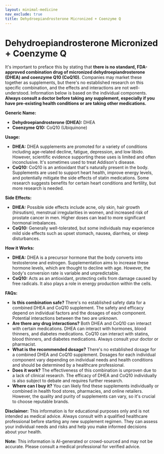 ```yaml
---
layout: minimal-medicine
nav_exclude: true
title: Dehydroepiandrosterone Micronized + Coenzyme Q
---
```


# Dehydroepiandrosterone Micronized + Coenzyme Q

It's important to preface this by stating that **there is no standard, FDA-approved combination drug of micronized dehydroepiandrosterone (DHEA) and coenzyme Q10 (CoQ10).**  Companies may market these together as supplements, but there's no established research on this specific combination, and the effects and interactions are not well-understood. Information below is based on the individual components.  **Always consult a doctor before taking any supplement, especially if you have pre-existing health conditions or are taking other medications.**

**Generic Name:**

* **Dehydroepiandrosterone (DHEA):**  DHEA
* **Coenzyme Q10:** CoQ10 (Ubiquinone)


**Usage:**

* **DHEA:**  DHEA supplements are promoted for a variety of conditions including age-related decline, fatigue, depression, and low libido.  However, scientific evidence supporting these uses is limited and often inconclusive.  It's sometimes used to treat Addison's disease.
* **CoQ10:** CoQ10 is an antioxidant that's naturally present in the body.  Supplements are used to support heart health, improve energy levels, and potentially mitigate the side effects of statin medications.  Some research suggests benefits for certain heart conditions and fertility, but more research is needed.

**Side Effects:**

* **DHEA:** Possible side effects include acne, oily skin, hair growth (hirsutism), menstrual irregularities in women, and increased risk of prostate cancer in men.  Higher doses can lead to more significant hormonal imbalances.
* **CoQ10:** Generally well-tolerated, but some individuals may experience mild side effects such as upset stomach, nausea, diarrhea, or sleep disturbances.

**How it Works:**

* **DHEA:** DHEA is a precursor hormone that the body converts into testosterone and estrogen.  Supplementation aims to increase these hormone levels, which are thought to decline with age.  However, the body's conversion rate is variable and unpredictable.
* **CoQ10:**  Acts as an antioxidant, protecting cells from damage caused by free radicals.  It also plays a role in energy production within the cells.

**FAQs:**

* **Is this combination safe?**  There's no established safety data for a combined DHEA and CoQ10 supplement.  The safety and efficacy depend on individual factors and the dosages of each component.  Potential interactions between the two are unknown.
* **Are there any drug interactions?**  Both DHEA and CoQ10 can interact with certain medications.  DHEA can interact with hormones, blood thinners, and diabetes medications. CoQ10 can interact with statins, blood thinners, and diabetes medications.  Always consult your doctor or pharmacist.
* **What is the recommended dosage?** There's no established dosage for a combined DHEA and CoQ10 supplement. Dosages for each individual component vary depending on individual needs and health conditions and should be determined by a healthcare professional.
* **Does it work?**  The effectiveness of this combination is unproven due to a lack of clinical research.  The efficacy of DHEA and CoQ10 individually is also subject to debate and requires further research.
* **Where can I buy it?**  You can likely find these supplements individually or combined in health food stores, pharmacies, and online retailers. However, the quality and purity of supplements can vary, so it's crucial to choose reputable brands.


**Disclaimer:** This information is for educational purposes only and is not intended as medical advice.  Always consult with a qualified healthcare professional before starting any new supplement regimen.  They can assess your individual needs and risks and help you make informed decisions about your health.


**Note:** This information is AI-generated or crowd-sourced and may not be accurate. Please consult a medical professional for verified advice.